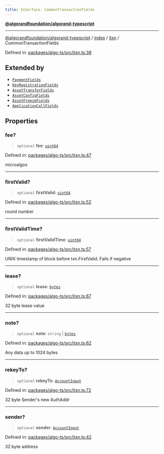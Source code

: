 ```yaml
---
title: Interface: CommonTransactionFields
---
```


[**@algorandfoundation/algorand-typescript**](../../../../README)

***

[@algorandfoundation/algorand-typescript](../../../../README) / [index](../../../README) / [itxn](../README) / CommonTransactionFields



Defined in: [packages/algo-ts/src/itxn.ts:38](https://github.com/algorandfoundation/puya-ts/blob/main/packages/algo-ts/src/itxn.ts#L38)

## Extended by

- [`PaymentFields`](PaymentFields)
- [`KeyRegistrationFields`](KeyRegistrationFields)
- [`AssetTransferFields`](AssetTransferFields)
- [`AssetConfigFields`](AssetConfigFields)
- [`AssetFreezeFields`](AssetFreezeFields)
- [`ApplicationCallFields`](ApplicationCallFields)

## Properties

### fee?

> `optional` **fee**: [`uint64`](../../../type-aliases/uint64)

Defined in: [packages/algo-ts/src/itxn.ts:47](https://github.com/algorandfoundation/puya-ts/blob/main/packages/algo-ts/src/itxn.ts#L47)

microalgos

***

### firstValid?

> `optional` **firstValid**: [`uint64`](../../../type-aliases/uint64)

Defined in: [packages/algo-ts/src/itxn.ts:52](https://github.com/algorandfoundation/puya-ts/blob/main/packages/algo-ts/src/itxn.ts#L52)

round number

***

### firstValidTime?

> `optional` **firstValidTime**: [`uint64`](../../../type-aliases/uint64)

Defined in: [packages/algo-ts/src/itxn.ts:57](https://github.com/algorandfoundation/puya-ts/blob/main/packages/algo-ts/src/itxn.ts#L57)

UNIX timestamp of block before txn.FirstValid. Fails if negative

***

### lease?

> `optional` **lease**: [`bytes`](../../../type-aliases/bytes)

Defined in: [packages/algo-ts/src/itxn.ts:67](https://github.com/algorandfoundation/puya-ts/blob/main/packages/algo-ts/src/itxn.ts#L67)

32 byte lease value

***

### note?

> `optional` **note**: `string` \| [`bytes`](../../../type-aliases/bytes)

Defined in: [packages/algo-ts/src/itxn.ts:62](https://github.com/algorandfoundation/puya-ts/blob/main/packages/algo-ts/src/itxn.ts#L62)

Any data up to 1024 bytes

***

### rekeyTo?

> `optional` **rekeyTo**: [`AccountInput`](../../../-internal-/type-aliases/AccountInput)

Defined in: [packages/algo-ts/src/itxn.ts:72](https://github.com/algorandfoundation/puya-ts/blob/main/packages/algo-ts/src/itxn.ts#L72)

32 byte Sender's new AuthAddr

***

### sender?

> `optional` **sender**: [`AccountInput`](../../../-internal-/type-aliases/AccountInput)

Defined in: [packages/algo-ts/src/itxn.ts:42](https://github.com/algorandfoundation/puya-ts/blob/main/packages/algo-ts/src/itxn.ts#L42)

32 byte address